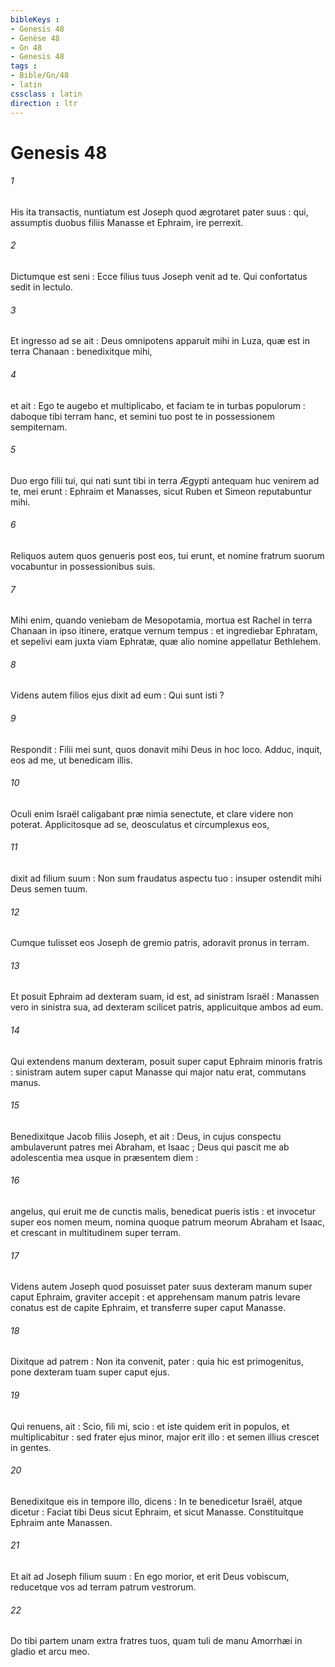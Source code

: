 ```yaml
---
bibleKeys : 
- Genesis 48
- Genèse 48
- Gn 48
- Genesis 48
tags : 
- Bible/Gn/48
- latin
cssclass : latin
direction : ltr
---
```


# Genesis 48

###### 1
His ita transactis, nuntiatum est Joseph quod ægrotaret pater suus : qui, assumptis duobus filiis Manasse et Ephraim, ire perrexit.
###### 2
Dictumque est seni : Ecce filius tuus Joseph venit ad te. Qui confortatus sedit in lectulo.
###### 3
Et ingresso ad se ait : Deus omnipotens apparuit mihi in Luza, quæ est in terra Chanaan : benedixitque mihi,
###### 4
et ait : Ego te augebo et multiplicabo, et faciam te in turbas populorum : daboque tibi terram hanc, et semini tuo post te in possessionem sempiternam.
###### 5
Duo ergo filii tui, qui nati sunt tibi in terra Ægypti antequam huc venirem ad te, mei erunt : Ephraim et Manasses, sicut Ruben et Simeon reputabuntur mihi.
###### 6
Reliquos autem quos genueris post eos, tui erunt, et nomine fratrum suorum vocabuntur in possessionibus suis.
###### 7
Mihi enim, quando veniebam de Mesopotamia, mortua est Rachel in terra Chanaan in ipso itinere, eratque vernum tempus : et ingrediebar Ephratam, et sepelivi eam juxta viam Ephratæ, quæ alio nomine appellatur Bethlehem.
###### 8
Videns autem filios ejus dixit ad eum : Qui sunt isti ?
###### 9
Respondit : Filii mei sunt, quos donavit mihi Deus in hoc loco. Adduc, inquit, eos ad me, ut benedicam illis.
###### 10
Oculi enim Israël caligabant præ nimia senectute, et clare videre non poterat. Applicitosque ad se, deosculatus et circumplexus eos,
###### 11
dixit ad filium suum : Non sum fraudatus aspectu tuo : insuper ostendit mihi Deus semen tuum.
###### 12
Cumque tulisset eos Joseph de gremio patris, adoravit pronus in terram.
###### 13
Et posuit Ephraim ad dexteram suam, id est, ad sinistram Israël : Manassen vero in sinistra sua, ad dexteram scilicet patris, applicuitque ambos ad eum.
###### 14
Qui extendens manum dexteram, posuit super caput Ephraim minoris fratris : sinistram autem super caput Manasse qui major natu erat, commutans manus.
###### 15
Benedixitque Jacob filiis Joseph, et ait : Deus, in cujus conspectu ambulaverunt patres mei Abraham, et Isaac ; Deus qui pascit me ab adolescentia mea usque in præsentem diem :
###### 16
angelus, qui eruit me de cunctis malis, benedicat pueris istis : et invocetur super eos nomen meum, nomina quoque patrum meorum Abraham et Isaac, et crescant in multitudinem super terram.
###### 17
Videns autem Joseph quod posuisset pater suus dexteram manum super caput Ephraim, graviter accepit : et apprehensam manum patris levare conatus est de capite Ephraim, et transferre super caput Manasse.
###### 18
Dixitque ad patrem : Non ita convenit, pater : quia hic est primogenitus, pone dexteram tuam super caput ejus.
###### 19
Qui renuens, ait : Scio, fili mi, scio : et iste quidem erit in populos, et multiplicabitur : sed frater ejus minor, major erit illo : et semen illius crescet in gentes.
###### 20
Benedixitque eis in tempore illo, dicens : In te benedicetur Israël, atque dicetur : Faciat tibi Deus sicut Ephraim, et sicut Manasse. Constituitque Ephraim ante Manassen.
###### 21
Et ait ad Joseph filium suum : En ego morior, et erit Deus vobiscum, reducetque vos ad terram patrum vestrorum.
###### 22
Do tibi partem unam extra fratres tuos, quam tuli de manu Amorrhæi in gladio et arcu meo.
